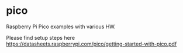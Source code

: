 # pico
Raspberry Pi Pico examples with various HW.

Please find setup steps here 
https://datasheets.raspberrypi.com/pico/getting-started-with-pico.pdf